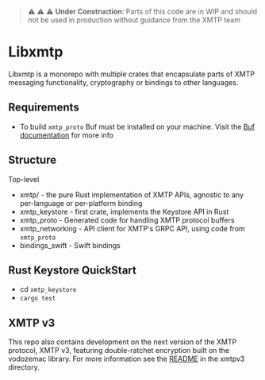 > :warning: :warning: :warning: **Under Construction**: Parts of this code are in WIP and should not be used in production without guidance from the XMTP team

# Libxmtp

Libxmtp is a monorepo with multiple crates that encapsulate parts of XMTP messaging functionality, cryptography or bindings to other languages.

## Requirements

- To build `xmtp_proto` Buf must be installed on your machine. Visit the [Buf documentation](https://buf.build/docs/installation) for more info

## Structure

Top-level

- xmtp/ - the pure Rust implementation of XMTP APIs, agnostic to any per-language or per-platform binding
- xmtp_keystore - first crate, implements the Keystore API in Rust
- xmtp_proto - Generated code for handling XMTP protocol buffers
- xmtp_networking - API client for XMTP's GRPC API, using code from `xmtp_proto`
- bindings_swift - Swift bindings

## Rust Keystore QuickStart

- cd `xmtp_keystore`
- `cargo test`

## XMTP v3

This repo also contains development on the next version of the XMTP protocol, XMTP v3, featuring double-ratchet encryption built on the vodozemac library. For more information see the [README](xmtpv3/README.md) in the xmtpv3 directory.
